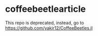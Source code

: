 # coffeebeetlearticle
This repo is deprecated, instead, go to https://github.com/yakir12/CoffeeBeetles.jl
